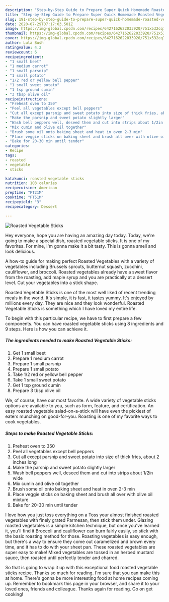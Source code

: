 ```yaml
---
description: "Step-by-Step Guide to Prepare Super Quick Homemade Roasted Vegetable Sticks"
title: "Step-by-Step Guide to Prepare Super Quick Homemade Roasted Vegetable Sticks"
slug: 191-step-by-step-guide-to-prepare-super-quick-homemade-roasted-vegetable-sticks
date: 2020-07-29T07:17:03.501Z
image: https://img-global.cpcdn.com/recipes/6427162622033920/751x532cq70/roasted-vegetable-sticks-recipe-main-photo.jpg
thumbnail: https://img-global.cpcdn.com/recipes/6427162622033920/751x532cq70/roasted-vegetable-sticks-recipe-main-photo.jpg
cover: https://img-global.cpcdn.com/recipes/6427162622033920/751x532cq70/roasted-vegetable-sticks-recipe-main-photo.jpg
author: Lula Bush
ratingvalue: 4.2
reviewcount: 6
recipeingredient:
- "1 small beet"
- "1 medium carrot"
- "1 small parsnip"
- "1 small potato"
- "1/2 red or yellow bell pepper"
- "1 small sweet potato"
- "1 tsp ground cumin"
- "3 tbsp olive oil"
recipeinstructions:
- "Preheat oven to 350"
- "Peel all vegetables except bell peppers"
- "Cut all except parsnip and sweet potato into size of thick fries, about 2 inches long"
- "Make the parsnip and sweet potato slightly larger"
- "Wash bell peppers well, deseed them and cut into strips about 1/2in wide"
- "Mix cumin and olive oil together"
- "Brush some oil onto baking sheet and heat in oven 2-3 min"
- "Place veggie sticks on baking sheet and brush all over with olive oil mixture"
- "Bake for 20-30 min until tender"
categories:
- Recipe
tags:
- roasted
- vegetable
- sticks

katakunci: roasted vegetable sticks 
nutrition: 103 calories
recipecuisine: American
preptime: "PT21M"
cooktime: "PT51M"
recipeyield: "3"
recipecategory: Dessert

---
```



![Roasted Vegetable Sticks](https://img-global.cpcdn.com/recipes/6427162622033920/751x532cq70/roasted-vegetable-sticks-recipe-main-photo.jpg)

Hey everyone, hope you are having an amazing day today. Today, we're going to make a special dish, roasted vegetable sticks. It is one of my favorites. For mine, I'm gonna make it a bit tasty. This is gonna smell and look delicious.

A how-to guide for making perfect Roasted Vegetables with a variety of vegetables including Brussels sprouts, butternut squash, zucchini, cauliflower, and broccoli. Roasted vegetables already have a sweet flavor from the roasting, add maple syrup and you are practically at a dessert level. Cut your vegetables into a stick shape.

Roasted Vegetable Sticks is one of the most well liked of recent trending meals in the world. It's simple, it is fast, it tastes yummy. It's enjoyed by millions every day. They are nice and they look wonderful. Roasted Vegetable Sticks is something which I have loved my entire life.


To begin with this particular recipe, we have to first prepare a few components. You can have roasted vegetable sticks using 8 ingredients and 9 steps. Here is how you can achieve it.

<!--inarticleads1-->

##### The ingredients needed to make Roasted Vegetable Sticks:

1. Get 1 small beet
1. Prepare 1 medium carrot
1. Prepare 1 small parsnip
1. Prepare 1 small potato
1. Take 1/2 red or yellow bell pepper
1. Take 1 small sweet potato
1. Get 1 tsp ground cumin
1. Prepare 3 tbsp olive oil


We, of course, have our most favorite. A wide variety of vegetable sticks options are available to you, such as form, feature, and certification. An easy roasted vegetable salad-on-a-stick will have even the pickiest of eaters munching on good-for-you. Roasting is one of my favorite ways to cook vegetables. 

<!--inarticleads2-->

##### Steps to make Roasted Vegetable Sticks:

1. Preheat oven to 350
1. Peel all vegetables except bell peppers
1. Cut all except parsnip and sweet potato into size of thick fries, about 2 inches long
1. Make the parsnip and sweet potato slightly larger
1. Wash bell peppers well, deseed them and cut into strips about 1/2in wide
1. Mix cumin and olive oil together
1. Brush some oil onto baking sheet and heat in oven 2-3 min
1. Place veggie sticks on baking sheet and brush all over with olive oil mixture
1. Bake for 20-30 min until tender


I love how you just toss everything on a Toss your almost finished roasted vegetables with finely grated Parmesan, then stick them under. Glazing roasted vegetables is a simple kitchen technique, but once you&#39;ve learned it, you&#39;ll find it Broccoli and cauliflower can burn fairly easily, so stick with the basic roasting method for those. Roasting vegetables is easy enough, but there&#39;s a way to ensure they come out caramelized and brown every time, and it has to do with your sheet pan. These roasted vegetables are super easy to make! Mixed vegetables are tossed in an herbed mustard sauce, then roasted until perfectly tender and charred. 

So that is going to wrap it up with this exceptional food roasted vegetable sticks recipe. Thanks so much for reading. I'm sure that you can make this at home. There's gonna be more interesting food at home recipes coming up. Remember to bookmark this page in your browser, and share it to your loved ones, friends and colleague. Thanks again for reading. Go on get cooking!
